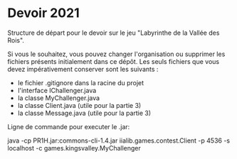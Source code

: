 # Devoir 2021

Structure de départ pour le devoir sur le jeu "Labyrinthe de la Vallée des Rois".

Si vous le souhaitez, vous pouvez changer l'organisation ou supprimer les fichiers présents initialement dans ce dépôt.
Les seuls fichiers que vous devez impérativement conserver sont les suivants :

- le fichier .gitignore dans la racine du projet
- l'interface IChallenger.java
- la classe MyChallenger.java
- la classe Client.java (utile pour la partie 3)
- la classe Message.java (utile pour la partie 3)

Ligne de commande pour executer le .jar:

java -cp PR1H.jar:commons-cli-1.4.jar iialib.games.contest.Client -p 4536 -s localhost -c games.kingsvalley.MyChallenger
